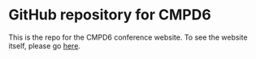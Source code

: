 # GitHub repository for CMPD6

This is the repo for the CMPD6 conference website. To see the website itself, please go [here](https://cmpd6.github.io/).
